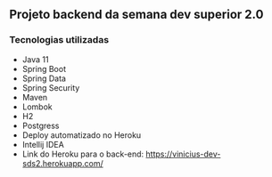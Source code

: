 Projeto backend da semana dev superior 2.0
--
### Tecnologias utilizadas
* Java 11
* Spring Boot
* Spring Data
* Spring Security
* Maven
* Lombok
* H2
* Postgress
* Deploy automatizado no Heroku
* Intellij IDEA
* Link do Heroku para o back-end: https://vinicius-dev-sds2.herokuapp.com/
